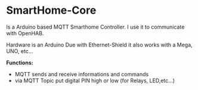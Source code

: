# SmartHome-Core

Is a Arduino based MQTT Smarthome Controller.
I use it to communicate with OpenHAB.

Hardware is an Arduino Due with Ethernet-Shield
it also works with a Mega, UNO, etc...


**Functions:**
- MQTT sends and receive informations and commands
- via MQTT Topic put digital PIN high or low (for Relays, LED,etc...) 

